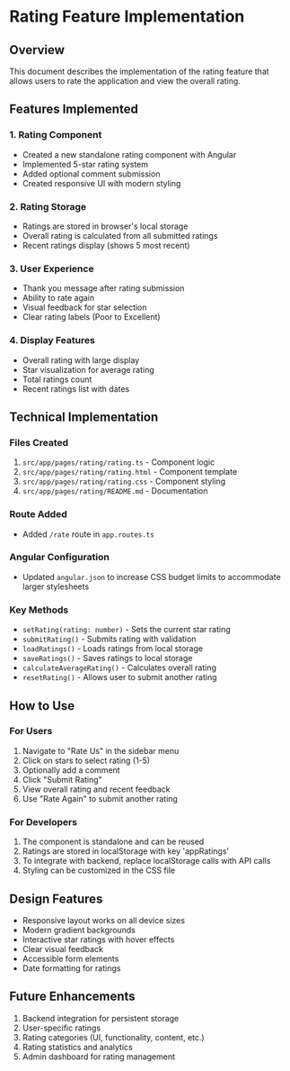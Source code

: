 # Rating Feature Implementation

## Overview
This document describes the implementation of the rating feature that allows users to rate the application and view the overall rating.

## Features Implemented

### 1. Rating Component
- Created a new standalone rating component with Angular
- Implemented 5-star rating system
- Added optional comment submission
- Created responsive UI with modern styling

### 2. Rating Storage
- Ratings are stored in browser's local storage
- Overall rating is calculated from all submitted ratings
- Recent ratings display (shows 5 most recent)

### 3. User Experience
- Thank you message after rating submission
- Ability to rate again
- Visual feedback for star selection
- Clear rating labels (Poor to Excellent)

### 4. Display Features
- Overall rating with large display
- Star visualization for average rating
- Total ratings count
- Recent ratings list with dates

## Technical Implementation

### Files Created
1. `src/app/pages/rating/rating.ts` - Component logic
2. `src/app/pages/rating/rating.html` - Component template
3. `src/app/pages/rating/rating.css` - Component styling
4. `src/app/pages/rating/README.md` - Documentation

### Route Added
- Added `/rate` route in `app.routes.ts`

### Angular Configuration
- Updated `angular.json` to increase CSS budget limits to accommodate larger stylesheets

### Key Methods
- `setRating(rating: number)` - Sets the current star rating
- `submitRating()` - Submits rating with validation
- `loadRatings()` - Loads ratings from local storage
- `saveRatings()` - Saves ratings to local storage
- `calculateAverageRating()` - Calculates overall rating
- `resetRating()` - Allows user to submit another rating

## How to Use

### For Users
1. Navigate to "Rate Us" in the sidebar menu
2. Click on stars to select rating (1-5)
3. Optionally add a comment
4. Click "Submit Rating"
5. View overall rating and recent feedback
6. Use "Rate Again" to submit another rating

### For Developers
1. The component is standalone and can be reused
2. Ratings are stored in localStorage with key 'appRatings'
3. To integrate with backend, replace localStorage calls with API calls
4. Styling can be customized in the CSS file

## Design Features
- Responsive layout works on all device sizes
- Modern gradient backgrounds
- Interactive star ratings with hover effects
- Clear visual feedback
- Accessible form elements
- Date formatting for ratings

## Future Enhancements
1. Backend integration for persistent storage
2. User-specific ratings
3. Rating categories (UI, functionality, content, etc.)
4. Rating statistics and analytics
5. Admin dashboard for rating management